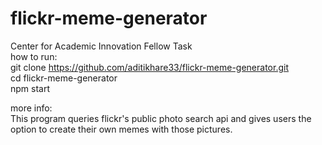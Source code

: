 # flickr-meme-generator
Center for Academic Innovation Fellow Task    
how to run:    
git clone https://github.com/aditikhare33/flickr-meme-generator.git     
cd flickr-meme-generator          
npm start    

more info:  
This program queries flickr's public photo search api and gives users the option to create their own memes with those pictures.  
